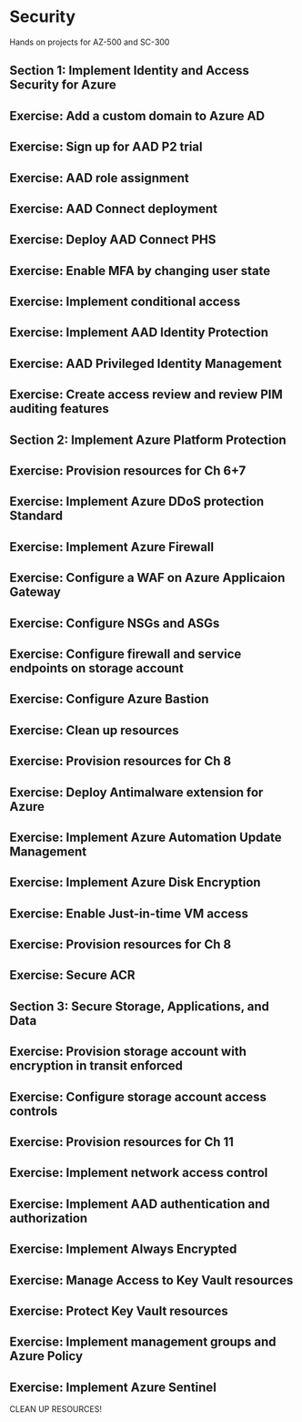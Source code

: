 # Security
Hands on projects for AZ-500 and SC-300 


## Section 1: Implement Identity and Access Security for Azure

Exercise: Add a custom domain to Azure AD
- 

Exercise: Sign up for AAD P2 trial
- 

Exercise: AAD role assignment
-

Exercise: AAD Connect deployment
-

Exercise: Deploy AAD Connect PHS
-

Exercise: Enable MFA by changing user state
-

Exercise: Implement conditional access
-

Exercise: Implement AAD Identity Protection
-

Exercise: AAD Privileged Identity Management
-

Exercise: Create access review and review PIM auditing features
-


## Section 2: Implement Azure Platform Protection

Exercise: Provision resources for Ch 6+7
-

Exercise: Implement Azure DDoS protection Standard
-

Exercise: Implement Azure Firewall
-

Exercise: Configure a WAF on Azure Applicaion Gateway
-

Exercise: Configure NSGs and ASGs
-

Exercise: Configure firewall and service endpoints on storage account
-

Exercise: Configure Azure Bastion
-

Exercise: Clean up resources
-

Exercise: Provision resources for Ch 8
-

Exercise: Deploy Antimalware extension for Azure
-

Exercise: Implement Azure Automation Update Management
-

Exercise: Implement Azure Disk Encryption
-

Exercise: Enable Just-in-time VM access
-

Exercise: Provision resources for Ch 8
-

Exercise: Secure ACR
-


## Section 3: Secure Storage, Applications, and Data


Exercise: Provision storage account with encryption in transit enforced
-

Exercise: Configure storage account access controls
-

Exercise: Provision resources for Ch 11
-

Exercise: Implement network access control
-

Exercise: Implement AAD authentication and authorization
-
 
Exercise: Implement Always Encrypted
- 

Exercise: Manage Access to Key Vault resources
- 

Exercise: Protect Key Vault resources
- 

Exercise: Implement management groups and Azure Policy
- 

Exercise: Implement Azure Sentinel
- 

CLEAN UP RESOURCES!
